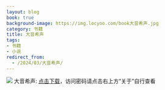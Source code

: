 ```yaml
---
layout: blog
book: true
background-image: https://img.locyoo.com/book大音希声.jpg
category: 书籍
title: 大音希声
tags:
- 书籍
- 小说
redirect_from:
  - /2024/03/大音希声/
---
```

![](https://img.locyoo.com/book大音希声.jpg)
大音希声: <a name = "ref1" href="https://url18.ctfile.com/f/50983618-1043593528-3b4263?p=3619">点击下载</a>，访问密码请点击右上方“关于”自行查看